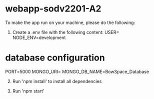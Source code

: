 # webapp-sodv2201-A2

To make the app run on your machine, please do the following:

1. Create a .env file with the following content:
USER=
NODE_ENV=development

# database configuration
PORT=5000
MONGO_URI=<TO BE PROVIDED MANUALLY SINCE IT CONTAINS SENSITIVE INFORMATION>
MONGO_DB_NAME=BowSpace_Database

2. Run 'npm install' to install all dependencies

3. Run 'npm start'